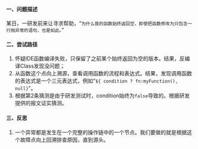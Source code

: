 <!-- date: 2019.08.10 15:23 -->
#### 一、问题描述

某日，一研发前来让寻求帮助，“`为什么我的函数始终返回空，即使把函数修改为只包含一行抛异常的语句，也是如此。`”

#### 二、尝试路径

1. 怀疑IDE函数编译失败，只保留了之前某个始终返回为空的版本。结果，反编译Class发现没问题；
2. 从函数这个点向上溯源，查看调用函数的流程和表达式。结果，发现调用函数的表达式是一个三元表达式，例如“`${ condition ? fn:myFunction(), null}`”。
3. 根据第2条猜测是由于研发测试时，condition始终为`false`导致的。根据研发提供的报文证实猜测。

#### 三、反思

1. 一个异常都是发生在一个完整的操作链中的一个节点。我们要做的就是根据这个故障点向上回溯排查原因，直到源头。
